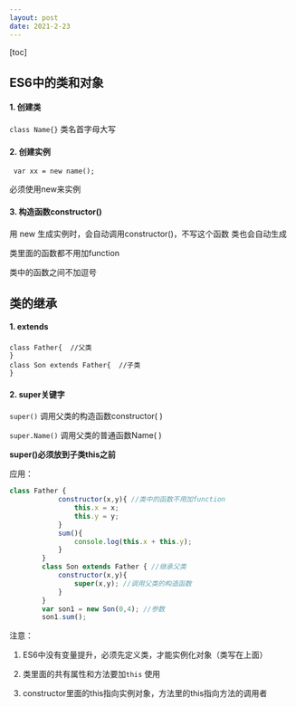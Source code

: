 ```yaml
---
layout: post
date: 2021-2-23
---
```



[toc]



## ES6中的类和对象

 #### 1. 创建类

`class Name{}`  类名首字母大写

#### 2. 创建实例

` var xx = new name();`

必须使用new来实例

#### 3. 构造函数constructor()

用 new 生成实例时，会自动调用constructor()，不写这个函数 类也会自动生成

类里面的函数都不用加function

类中的函数之间不加逗号





## 类的继承

#### 1. extends

```
class Father{  //父类
}
class Son extends Father{  //子类
}
```

#### 2. super关键字

`super()` 调用父类的构造函数constructor( )

`super.Name()` 调用父类的普通函数Name( )

**super()必须放到子类this之前**

应用：

```javascript
class Father {
            constructor(x,y){ //类中的函数不用加function
                this.x = x;
                this.y = y;
            }
            sum(){
                console.log(this.x + this.y);
            }
        }
        class Son extends Father { //继承父类
            constructor(x,y){
                super(x,y); //调用父类的构造函数
            }
        }
        var son1 = new Son(0,4); //参数
        son1.sum();
```

注意：

1. ES6中没有变量提升，必须先定义类，才能实例化对象（类写在上面）

2. 类里面的共有属性和方法要加`this` 使用
3. constructor里面的this指向实例对象，方法里的this指向方法的调用者